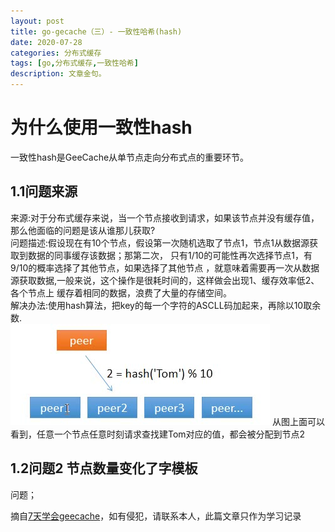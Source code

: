 ```yaml
---
layout: post
title: go-gecache（三）- 一致性哈希(hash)
date: 2020-07-28
categories: 分布式缓存
tags: [go,分布式缓存,一致性哈希]
description: 文章金句。
---
```

<h1>为什么使用一致性hash</h1>
    一致性hash是GeeCache从单节点走向分布式点的重要环节。
    <h2>1.1问题来源</h2>
    来源:对于分布式缓存来说，当一个节点接收到请求，如果该节点并没有缓存值，那么他面临的问题是该从谁那儿获取?<br>
    问题描述:假设现在有10个节点，假设第一次随机选取了节点1，节点1从数据源获取到数据的同事缓存该数据；那第二次，
    只有1/10的可能性再次选择节点1，有9/10的概率选择了其他节点，如果选择了其他节点
    ，就意味着需要再一次从数据源获取数据,一般来说，这个操作是很耗时间的，这样做会出现1、缓存效率低2、各个节点上
    缓存着相同的数据，浪费了大量的存储空间。<br>
    解决办法:使用hash算法，把key的每一个字符的ASCLL码加起来，再除以10取余数.<br> 
    <img src="img/hash/hash_select.jpg">
    从图上面可以看到，任意一个节点任意时刻请求查找建Tom对应的值，都会被分配到节点2
    <h2>1.2问题2 节点数量变化了字模板</h2>
       问题；

摘自[7天学会geecache](https://geektutu.com/post/geecache.html)，如有侵犯，请联系本人，此篇文章只作为学习记录






